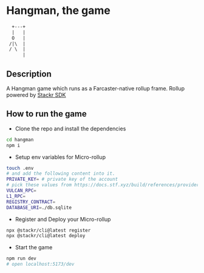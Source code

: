 # Hangman, the game

```txt
  +---+
  |   |
  O   |
 /|\  |
 / \  |
      |
```

## Description

A Hangman game which runs as a Farcaster-native rollup frame. Rollup powered by [Stackr SDK](https://www.npmjs.com/package/@stackr/sdk)

## How to run the game

- Clone the repo and install the dependencies

```sh
cd hangman
npm i
```

- Setup env variables for Micro-rollup

```sh
touch .env
# and add the following content into it.
PRIVATE_KEY= # private key of the account
# pick these values from https://docs.stf.xyz/build/references/providers-and-rpc for Sepolia
VULCAN_RPC=
L1_RPC=
REGISTRY_CONTRACT=
DATABASE_URI=./db.sqlite
```

- Register and Deploy your Micro-rollup

```sh
npx @stackr/cli@latest register
npx @stackr/cli@latest deploy
```

- Start the game

```sh
npm run dev
# open localhost:5173/dev
```
